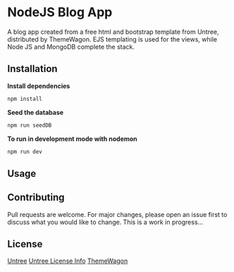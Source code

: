 # NodeJS Blog App

A blog app created from a free html and bootstrap template from Untree, distributed by ThemeWagon. EJS templating is used for the views, while Node JS and MongoDB complete the stack.

## Installation

**Install dependencies**

```bash
npm install
```

**Seed the database**

```bash
npm run seedDB
```

**To run in development mode with nodemon**

```bash
npm run dev
```

## Usage

## Contributing

Pull requests are welcome. For major changes, please open an issue first
to discuss what you would like to change.
This is a work in progress...

## License

[Untree](https://untree.co)
[Untree License Info](https://untree.co/license/)
[ThemeWagon](https://themewagon.com)
